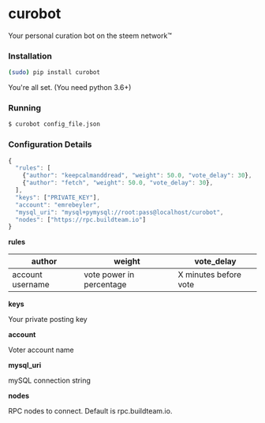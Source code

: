 # curobot
Your personal curation bot on the steem network™
### Installation

```bash
(sudo) pip install curobot
```

You're all set. (You need python 3.6+)

### Running


```bash
$ curobot config_file.json
```

### Configuration Details

```javascript
{
  "rules": [
    {"author": "keepcalmanddread", "weight": 50.0, "vote_delay": 30},
    {"author": "fetch", "weight": 50.0, "vote_delay": 30},
  ],
  "keys": ["PRIVATE_KEY"],
  "account": "emrebeyler",
  "mysql_uri": "mysql+pymysql://root:pass@localhost/curobot",
  "nodes": ["https://rpc.buildteam.io"]
}
```

**rules**

| author        | weight             | vote_delay          |    
| ------------- |--------------------|---------------------|     
| account username | vote power in percentage | X minutes before vote |

**keys**

Your private posting key

**account**

Voter account name

**mysql_uri** 

mySQL connection string

**nodes**

RPC nodes to connect. Default is rpc.buildteam.io.


